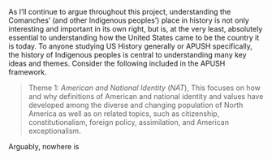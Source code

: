 As I’ll continue to argue throughout this project, understanding the Comanches’ (and other Indigenous peoples’) place in history is not only interesting and important in its own right, but is, at the very least, absolutely essential to understanding how the United States came to be the country it is today.
To anyone studying US History generally or APUSH specifically, the history of Indigenous peoples is central to understanding many key ideas and themes. Consider the following included in the APUSH framework.

> Theme 1: _American and National Identity_ (_NAT_),
> This focuses on how and why definitions of American and national identity and values have developed among the diverse and changing population of North America as well as on related topics, such as citizenship, constitutionalism, foreign policy, assimilation, and American exceptionalism.

Arguably, nowhere is
